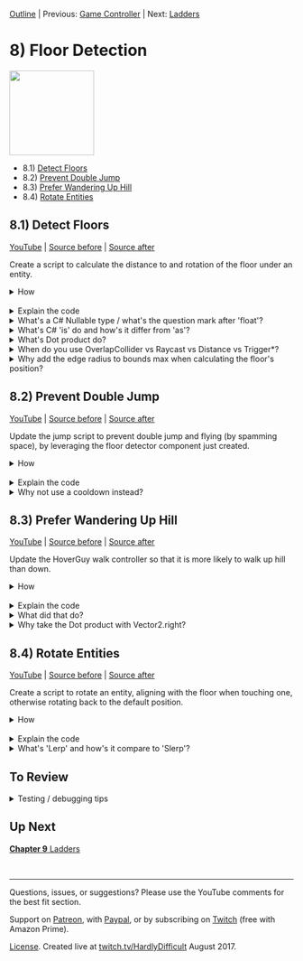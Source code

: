 [Outline](README.md) | Previous: [Game Controller](C7.md) | Next: [Ladders](C9.md)

# 8) Floor Detection 

<img src=https://i.imgur.com/bbqYbIx.gif width=150px>

 - 8.1) [Detect Floors](#81-detect-floors)
 - 8.2) [Prevent Double Jump](#82-prevent-double-jump)
 - 8.3) [Prefer Wandering Up Hill](#83-prefer-wandering-up-hill)
 - 8.4) [Rotate Entities](#84-rotate-entities)

## 8.1) Detect Floors

[YouTube]() | [Source before](https://github.com/hardlydifficult/2DUnityTutorial/archive/7_6_Points.zip) | [Source after](https://github.com/hardlydifficult/2DUnityTutorial/archive/8_1_Detect.zip)

Create a script to calculate the distance to and rotation of the floor under an entity.

<details><summary>How</summary>

**Create FloorDetector**:

 - Create script Code/Movement/**[FloorDetector](https://github.com/hardlydifficult/2DUnityTutorial/blob/8_1_Detect/Assets/Code/Movement/FloorDetector.cs)**:

```csharp
using UnityEngine;

[RequireComponent(typeof(Collider2D))]
public class FloorDetector : MonoBehaviour
{
  public bool isTouchingFloor
  {
    get; private set;
  }

  public float? distanceToFloor
  {
    get; private set;
  }

  public Vector2? floorUp
  {
    get; private set;
  }

  public Quaternion? floorRotation
  {
    get; private set;
  }

  public Collider2D feetCollider
  {
    get; private set;
  }

  [SerializeField]
  ContactFilter2D floorFilter;

  static readonly Collider2D[] tempColliderList = new Collider2D[3];

  static readonly RaycastHit2D[] tempHitList = new RaycastHit2D[1];


  protected void Awake()
  {
    feetCollider = GetComponent<Collider2D>();
  }

  protected void FixedUpdate()
  {
    Collider2D floorWeAreStandingOn = DetectTheFloorWeAreStandingOn();
    isTouchingFloor = floorWeAreStandingOn != null;

    if(floorWeAreStandingOn != null)
    { 
      CalculateFloorRotation(floorWeAreStandingOn);
      distanceToFloor = 0;
    }
    else
    { 
      floorUp = null;
      floorRotation = null;
      RaycastHit2D? floorUnderUs = DetectFloorUnderUs();
      if(floorUnderUs != null)
      {
        distanceToFloor = floorUnderUs.Value.distance;
      }
      else
      {
        distanceToFloor = null;
      }
    }
  }

  void CalculateFloorRotation(
    Collider2D floorWeAreStandingOn)
  {
    floorUp = floorWeAreStandingOn.transform.up;
    floorRotation = floorWeAreStandingOn.transform.rotation;
    if(Vector2.Dot(Vector2.up, floorUp.Value) < 0)
    {
      floorUp = -floorUp;
      floorRotation *= Quaternion.Euler(0, 0, 180);
    }
  }

  RaycastHit2D? DetectFloorUnderUs()
  {
    if(Physics2D.Raycast(
      transform.position,
      Vector2.down,
      floorFilter,
      tempHitList) > 0)
    {
      return tempHitList[0];
    }

    return null;
  }

  Collider2D DetectTheFloorWeAreStandingOn()
  {
    int foundColliderCount
      = Physics2D.OverlapCollider(
        feetCollider, 
        floorFilter, 
        tempColliderList);

    for(int i = 0; i < foundColliderCount; i++)
    {
      Collider2D collider = tempColliderList[i];
      ColliderDistance2D distance = collider.Distance(feetCollider);

      if(distance.distance >= -.1f
        && Vector2.Dot(Vector2.up, distance.normal) > 0)
      {
        return collider;
      }
    }

    return null;
  }
}
```

<br>**Configure entities**:

 - Add **FloorDetector** to:
   - The Character prefab.
   - The SpikeBall prefab.
   - The HoverGuy's Feet child GameObject.
 - For each of those FloorDetector components, update the Floor Filter:
     - Check Use Layer Mask
     - Layer Mask: Floor

Note that there is nothing to test until components leveraging this information is added.

<hr></details><br>
<details><summary>Explain the code</summary>

using clauses at the top of a file brings APIs into scope. Used for:

 - UnityEngine.Bounds
 - UnityEngine.BoxCollider2D
 - UnityEngine.Collider2D
 - UnityEngine.ColliderDistance2D
 - UnityEngine.ContactFilter2D
 - UnityEngine.MonoBehaviour
 - UnityEngine.Physics2D
 - UnityEngine.RaycastHit2D
 - UnityEngine.RequireComponentAttribute
 - UnityEngine.SerializeFieldAttribute
 - UnityEngine.Quaternion
 - UnityEngine.Vector2

```csharp
using UnityEngine;
```

This is a Unity-specific attribute which informs the editor that this script requires a collider component on the GameObject.

```csharp
[RequireComponent(typeof(Collider2D))]
```

We inherit from MonoBehaviour, which allows this script to be added as a component on a GameObject.

public is optional here. Used for consistency.

```csharp
public class FloorDetector : MonoBehaviour
{
```

This returns true if the entity is in contact with the floor under it.

Public so that other components may know if the entity is standing or in the air.

```csharp
  public bool isTouchingFloor
  {
    get; private set;
  }
```

This returns the distance, in meters, to the floor under the entity.  If the entity is standing, this will be 0.  

It's null if there is no floor found.

```csharp
  public float? distanceToFloor
  {
    get; private set;
  }
```

This returns the Transform up for the floor, or the normal.  This represents the direction perpendicular to the surface.

Public so that other components can use this information, such as to know if the platform is slanted.

```csharp
  public Vector2? floorUp
  {
    get; private set;
  }
```

This returns the rotation for the floor's GameObject.

Public so that other components can use this information, such as to rotate a standing entity.

```csharp
  public Quaternion? floorRotation
  {
    get; private set;
  }
```

The collider on this GameObject.  This is a public property, allowing other components to use the collider used for floor detection.

```csharp
  public Collider2D feetCollider 
  {
    get; private set;
  }
```

This is a Unity-specific attribute that exposes a field in the Inspector, allowing you to configure it for the object.

```csharp
  [SerializeField]
```

This defines which GameObject types should be considered floor.  Set in the Inspector.

```csharp
  ContactFilter2D floorFilter;
```

This is a list to use when calling OverlapCollider.  Here so that we can reuse the array each time, improving performance.

It is static readonly since we only need one, which can be shared across objects and the array itself will never change.

The length of this array is 3, allowing us to consider multiple floors when we are touching more than one.

```csharp
  static readonly Collider2D[] tempColliderList = new Collider2D[3];
```

This is a list to use when calling Raycast.  Here so that we can reuse the array each time, improving performance.

It is static readonly since we only need one, which can be shared across objects and the array itself will never change.

The length of this array is 1 because we only ever need to consider the first result.

```csharp
  static readonly RaycastHit2D[] tempHitList = new RaycastHit2D[1];
```

Awake is a Unity method which is called once, when the GameObject is first added to the scene.

protected is optional here.  Used for consistency.

```csharp
  protected void Awake()
  {
```

Here we get a reference to the collider on this GameObject.  The bottom of this collider represents the Y position of the entity's feet.

```csharp
    feetCollider = GetComponent<Collider2D>();
  }
```

FixedUpdate is a Unity method which is called every x ms of game time.

protected is optional here.  Used for consistency.

```csharp
  protected void FixedUpdate()
  {
```

Here we call a helper method, defined below, to get the collider for the floor we are standing on, if any.

```csharp
    Collider2D floorWeAreStandingOn = DetectTheFloorWeAreStandingOn();
```

If a collider was found, then set isTouchingFloor to true, else to false.

```csharp
    isTouchingFloor = floorWeAreStandingOn != null;
```

Check if we are standing on a floor.

```csharp
    if(floorWeAreStandingOn != null)
    {
```

We are standing on a floor, here we call a helper method defined below to calculate the rotation.

```csharp
      CalculateFloorRotation(floorWeAreStandingOn);
```

When standing, the distanceToFloor is assumed to be exactly 0.

```csharp
      distanceToFloor = 0;
    }
    else
    {
```

We are not standing on a floor.  These rotation variables are meant to represent the floor we are on, so when in the air these are cleared.

```csharp
      floorUp = null;
      floorRotation = null;
```

This uses a helper method defined below to detect the first floor under the entity.

```csharp
      RaycastHit2D? floorUnderUs = DetectFloorUnderUs();
```

Check if a floor was found.  

```csharp
      if(floorUnderUs != null)
      {
```

If we found a floor under the entity, store the distance which was calculated by Unity when raycasting.

```csharp
        distanceToFloor = floorUnderUs.Value.distance;
      }
      else
      {
```

If we were unable to find a floor under the entity, clear distanceToFloor.  This should never happen with the current level design.

```csharp
        distanceToFloor = null;
      }
    }
  }
```

This is a helper method to get rotation information about the floor we are standing on, represented by the collider provided.

```csharp
  void CalculateFloorRotation(
    Collider2D floorWeAreStandingOn)
  {
```

Here we store the floor's rotation information.

```csharp
    floorUp = floorWeAreStandingOn.transform.up;
    floorRotation = floorWeAreStandingOn.transform.rotation;
```

Here we use the dot product of the world's up direction and the floor's up direction to determine if the floor is facing upwards or if it is upside down.

```csharp
    if(Vector2.Dot(Vector2.up, floorUp.Value) < 0)
    {
```

The floor is upside down, so here we flip both the up direction and the rotation so that they represent the bottom of the floor (i.e. the side the entity is standing on) instead of the top.

To flip the up direction, we take the negative.

```csharp
      floorUp = -floorUp;
```

To flip the rotation, we multiply by (0, 0, 180).

```csharp 
      floorRotation *= Quaternion.Euler(0, 0, 180);
    }
  }
```

This is a helper method to raycast, looking for a floor under the entity.

It returns information about the floor relative to this entity, if one was found.

```csharp
  RaycastHit2D? DetectFloorUnderUs()
  {
```

Here we check if a raycast from the entity's position pointing upwards finds a floor.

```csharp
    if(Physics2D.Raycast(
      transform.position,
      Vector2.down,
      floorFilter,
      tempHitList) > 0)
    {
```

A floor was found, return information about the floor relative to this entity.

```csharp
      return tempHitList[0];
    }
```

No floor was found.

```csharp
    return null;
  }
```

This is a helper method to detect a floor that we are standing on.

It returns collider for the floor found, if any.

```csharp
  Collider2D DetectTheFloorWeAreStandingOn()
  {
```

Here we check if this GameObject's collider is overlapping with any floors.

```csharp
    int foundColliderCount
      = Physics2D.OverlapCollider(
        feetCollider, 
        floorFilter, 
        tempColliderList);
```

This loops over each of the colliders found.

Note that we use the count returned by the method above and not the size of the array results are stored in.  This is because the array may be larger than the number of results returned.

```csharp
    for(int i = 0; i < foundColliderCount; i++)
    {
      Collider2D collider = tempColliderList[i];
```

Here we ask Unity to calculate stats about the overlap between this entity and the floor.

```csharp
      ColliderDistance2D distance = collider.Distance(feetCollider);
```

Check if the entity is above this floor.  Due to the one-way colliders used on Platforms, we may overlap a floor while jumping and that should not be included here.

The dot product of the world's up direction with the normal direction of the point of collision. 

 - Negative means the point of collision was on the bottom of the platform (e.g. maybe while jumping) 
 - Positive means the point of collision was on the top (i.e. a floor you are standing on).

```csharp
      if(distance.distance >= -.1f
        && Vector2.Dot(Vector2.up, distance.normal) > 0)
      {
```

The entity is standing on a floor, return its collider.

```csharp
        return collider;
      }
    }
```

The entity is not standing on a floor.

```csharp
    return null;
  }
}
```

<hr></details>
<details><summary>What's a C# Nullable type / what's the question mark after 'float'?</summary>

Structs in C# must have a value (as opposed to classes which may have a value or be null).  Sometimes this is limiting and another piece of information is required.  

Nullable types in C# are a feature which allows you to add one more possible value to any struct, by adding a question mark after the type. For example:

```csharp
bool? trueFalseOrNull;
trueFalseOrNull = null;
trueFalseOrNull = true;
trueFalseOrNull = false;
```

Often nullable types are used to indicate an error state or that no valid information is available.  Without the nullable feature, you may have implemented the same using another variable to indicate the state - or by using a magic number.

<hr></details>
<details><summary>What's C# 'is' do and how's it differ from 'as'?</summary>

In C#, 'is' may be used to check if an object is compatible with a given type - i.e., if a cast to that type would be successful.  For example:

```csharp
Collider2D floorUnderUs;
...
if(floorUnderUs is BoxCollider2D) 
{
  BoxCollider2D boxCollider = (BoxCollider2D)floorUnderUs;
  ...
}
```

'as' is a similar feature where instead of returning true or false, it returns null or the casted value.  For example:

```csharp
Collider2D floorUnderUs;
...
BoxCollider2D boxCollider = floorUnderUs as BoxCollider2D;
if(boxCollider != null) 
{
  ...
}
```

<hr></details>
<details><summary>What's Dot product do?</summary>

The Dot product is a fast operation which can be used to efficiently determine if two directions represented with Vectors are facing the same (or a similar) way.

In the visualization below, we are rotating two ugly arrows.  These arrows are pointing in a direction and we are using Vector2.Dot to compare those two directions.  The Dot product is shown as we rotate around.

<img src="https://i.imgur.com/XrjcWQm.gif" width=200px />

A few notables about Dot products:

 - '1' means the two directions are facing the same way.
 - '-1' means the two directions are facing opposite ways.
 - '0' means the two directions are perpendicular.
 - Numbers smoothly transition between these points, so .9 means that the two directions are nearly identical.
 - When two directions are not the same, the Dot product will not tell you which direction an object should rotate in order to make them align - it only informs you about how similar they are at the moment.  

For this visualization, we are calculating the Dot product like so:

```csharp
Vector2.Dot(gameObjectAToWatch.transform.up, gameObjectBToWatch.transform.up);
```

<hr></details>
<details><summary>When do you use OverlapCollider vs Raycast vs Distance vs Trigger*?</summary>

Unity offers a number of APIs for getting information about objects around you.  They are optimized for different use cases, and often you could have accomplished the same mechanic using a different API.

Until now in this tutorial we have been using Trigger* events (e.g., OnTriggerEnter2D).  These events push information to your script to react to.  Sometimes, like here, it's easier to pull the information.

We are using 3 different APIs to pull information in this script:

 - OverlapCollider returns the colliders which are touching this entity's collider.
 - Raycast projects a line and returns colliders intersecting with it (in order, closest first).  There are other 'cast' calls to project different shapes when needed, e.g., BoxCast.
 - collider.Distance returns precise information about the collision between two specific colliders, such as the contact point or if they are not touching the distance between them.

<hr></details>
<details><summary>Why add the edge radius to bounds max when calculating the floor's position?</summary>

When edge radius is used on a BoxCollider, the collider bounds represents the inner square of the collider (the size before edge is consider).  So in order to get the correct position we must add the edge radius in as well.

<hr></details>


## 8.2) Prevent Double Jump

[YouTube]() | [Source before](https://github.com/hardlydifficult/2DUnityTutorial/archive/8_1_Detect.zip) | [Source after](https://github.com/hardlydifficult/2DUnityTutorial/archive/8_2_DoubleJump.zip)

Update the jump script to prevent double jump and flying (by spamming space), by leveraging the floor detector component just created.

<details><summary>How</summary>

**Update JumpMovement**:

 - Update Components/Movement/**[JumpMovement](https://github.com/hardlydifficult/2DUnityTutorial/blob/8_2_DoubleJump/Assets/Code/Movement/JumpMovement.cs)**:

<details><summary>Existing code</summary>

```csharp
using UnityEngine;

[RequireComponent(typeof(Rigidbody2D))]
[RequireComponent(typeof(AudioSource))]
```

<hr></details>

```csharp
[RequireComponent(typeof(FloorDetector))] 
```

<details><summary>Existing code</summary>

```csharp
public class JumpMovement : MonoBehaviour
{
  public bool jumpRequested;

  [SerializeField]
  AudioClip jumpSound;

  [SerializeField]
  float jumpSpeed = 7f;

  Rigidbody2D myBody;

  AudioSource audioSource;
```

<hr></details>

```csharp
  FloorDetector floorDetector; 
```

<details><summary>Existing code</summary>

```csharp
  protected void Awake()
  {
    myBody = GetComponent<Rigidbody2D>();
```

<hr></details>

```csharp
    floorDetector = GetComponent<FloorDetector>(); 
```

<details><summary>Existing code</summary>

```csharp
    audioSource = GetComponent<AudioSource>();
  }

  public void Jump()
  {
    wasJumpRequestedSinceLastFixedUpdate = true;
  }

  protected void FixedUpdate()
  {
    if(jumpRequested
```

<hr></details>

```csharp
      && floorDetector.isTouchingFloor
```

<details><summary>Existing code</summary>

```csharp
    )
      myBody.AddForce(
          new Vector2(0, jumpSpeed),
          ForceMode2D.Impulse);

      audioSource.PlayOneShot(jumpSound);
    }

    jumpRequested = false;
  }
}
```

<hr></details>

<br>**Test**:

 - Try double jumping, you should only be able to jump while standing on a Platform.

<hr></details><br>
<details><summary>Explain the code</summary>

This is a Unity-specific attribute which informs the editor that this script requires a FloorDetector component on the GameObject.

```csharp
[RequireComponent(typeof(FloorDetector))] 
```

This is a reference to the FloorDetector component on this GameObject.  Cached here for performance.

```csharp
  FloorDetector floorDetector; 
```

Here we get a reference to the FloorDetector on this GameObject.

```csharp
    floorDetector = GetComponent<FloorDetector>(); 
```

Confirm if the entity is on the floor before jumping.

```csharp
      && floorDetector.isTouchingFloor
```

<hr></details>
<details><summary>Why not use a cooldown instead?</summary>

You may consider using a cooldown by time instead.  This would create a different play experience, and if the cooldown is short the player may be able to double jump (but not fly by spamming space).

You might also want both a cooldown and the floor detection.  Small changes to mechanics like this can change how the game feels while playing.

<hr></details>


## 8.3) Prefer Wandering Up Hill

[YouTube]() | [Source before](https://github.com/hardlydifficult/2DUnityTutorial/archive/8_2_DoubleJump.zip) | [Source after](https://github.com/hardlydifficult/2DUnityTutorial/archive/8_3_UpHill.zip)

Update the HoverGuy walk controller so that it is more likely to walk up hill than down.

<details><summary>How</summary>

**Update WanderWalkController**:

 - Update Components/Movement/**[WanderWalkController](https://github.com/hardlydifficult/2DUnityTutorial/blob/8_3_UpHill/Assets/Code/Movement/WanderWalkController.cs)**:

<details><summary>Existing code</summary>

```csharp
using System.Collections;
using UnityEngine;

[RequireComponent(typeof(WalkMovement))]
public class WanderWalkController : MonoBehaviour
{
```

<hr></details>

```csharp
  [SerializeField]
  float oddsOfGoingUpHill = .8f; 
```

<details><summary>Existing code</summary>

```csharp
  [SerializeField]
  float timeBeforeFirstWander = 10;

  [SerializeField]
  float minTimeBetweenReconsideringDirection = 1;

  [SerializeField]
  float maxTimeBetweenReconsideringDirection = 10;

  WalkMovement walkMovement;
```

<hr></details>

```csharp
  FloorDetector floorDetector; 
```

<details><summary>Existing code</summary>

```csharp
  protected void Awake()
  {
    walkMovement = GetComponent<WalkMovement>();
```

<hr></details>

```csharp
    floorDetector = GetComponentInChildren<FloorDetector>(); 
```

<details><summary>Existing code</summary>

```csharp
  }

  protected void Start()
  {
    StartCoroutine(Wander());
  }

  IEnumerator Wander()
  {
    walkMovement.desiredWalkDirection = 1;
    if(timeBeforeFirstWander > 0) 
    {
      yield return new WaitForSeconds(timeBeforeFirstWander);
    }

    while(true)
    {
      SelectARandomWalkDirection();

      float timeToSleep = UnityEngine.Random.Range(
        minTimeBetweenReconsideringDirection,
        maxTimeBetweenReconsideringDirection);
      yield return new WaitForSeconds(timeToSleep);
    }
  }

  void SelectARandomWalkDirection()
  {
```

<hr></details>

```csharp
    float dot;
    if(floorDetector.floorUp != null)
    {
      dot = Vector2.Dot(floorDetector.floorUp.Value, Vector2.right);
    }
    else
    {
      dot = 0;
    }

    if(dot < 0)
    { 
      walkMovement.desiredWalkDirection
        = UnityEngine.Random.value <= oddsOfGoingUpHill ? 1 : -1;
    }
    else if(dot > 0)
    { 
      walkMovement.desiredWalkDirection
        = UnityEngine.Random.value <= oddsOfGoingUpHill ? -1 : 1;
    }
    else
    { 
```

<details><summary>Existing code</summary>

```csharp
      walkMovement.desiredWalkDirection
        = UnityEngine.Random.value <= .5f ? 1 : -1; 
```

</details>

```csharp
    }
```

<details><summary>Existing code</summary>

```csharp
  }
}
```

</details><br>

<br>**Test**:

 - Play and HoverGuys should start to collect on the right half of the screen as they prefer walking up hill over down.  
   - You could try changing the odds of traveling up hill to 1 to really confirm that it's working.
   - You could also reduce the time between reconsidering direction for testing, which will help to emphasize the impact of changing odds.
 - You can also pick them up in the Scene view while playing to test their behavior on other platforms.

<hr></details><br>
<details><summary>Explain the code</summary>

This defines the odds of going up hill (vs down).  You change the default value in the Inspector.

```csharp
  [SerializeField]
  float oddsOfGoingUpHill = .8f; 
```

This is a reference to the FloorDetector component on this GameObject.  Cached here for performance.

```csharp
  FloorDetector floorDetector; 
```

Here we get the FloorDetector component on this GameObject or one of its children.

```csharp
    floorDetector = GetComponentInChildren<FloorDetector>(); 
    float dot;
```

Check if we know the up direction for the floor the entity is standing on.  This value is null if the entity is in the air.

```csharp
    if(floorDetector.floorUp != null)
    {
```

Calculate the dot product for the floor's up direction and the world's right direction.

 - A positive dot product tells us that the floor is slanted so that it's going down and to the right.  
 - Negative means the floor is slanted down and to the left.
 - 0 means the floor is flat.

```csharp
      dot = Vector2.Dot(floorDetector.floorUp.Value, Vector2.right);
    }
    else
    {
```

If no floor was detected, set the dot to 0 so that the logic below behaves the same as if the floor under the entity was flat.

```csharp
      dot = 0;
    }
```

Check the dot product to know which direction is 'up hill'.

```csharp
    if(dot < 0)
    { 
```

Here we pick a random number between 0 and 1.  If that is below oddsOfGoingUpHill then we travel to the right (1) since the Platform below us is slanted down and to the left.

```csharp
      walkMovement.desiredWalkDirection
        = UnityEngine.Random.value <= oddsOfGoingUpHill ? 1 : -1;
    }
    else if(dot > 0)
    { 
```

Here the Platform is slanted down and to the right, so up hill is -1 or left.

```csharp
      walkMovement.desiredWalkDirection
        = UnityEngine.Random.value <= oddsOfGoingUpHill ? -1 : 1;
    }
```

Otherwise, the Platform under the entity is flat and we fall back to the original algorithm.

```csharp
    else
    { 
      ...
    }
```

</details>
<details><summary>What did that do?</summary>

Leveraging the FloorDetector, we give the HoverGuy better odds at walking up a platform vs walking down one.  Without this component the HoverGuy enemies may collect at the bottom of the level - this keeps them mostly moving forward/up while still using RNG to keep the player on their toes.

<hr></details>
<details><summary>Why take the Dot product with Vector2.right?</summary>

Dot product is used to determine if two directions are pointing the same way.  We compare the floor's up direction (or its normal) to the world right.  If the dot product is positive then we know that the platform is traveling down and to the right; if negative the platform is down and to the left; and it would be 0 if the platform were flat.

<hr></details>


## 8.4) Rotate Entities

[YouTube]() | [Source before](https://github.com/hardlydifficult/2DUnityTutorial/archive/8_3_UpHill.zip) | [Source after](https://github.com/hardlydifficult/2DUnityTutorial/archive/8_4_Rotate.zip)

Create a script to rotate an entity, aligning with the floor when touching one, otherwise rotating back to the default position.

<details><summary>How</summary>

**Create RotateToAlignWithFloor**:

 - Create script Code/Movement/**[RotateToAlignWithFloor](https://github.com/hardlydifficult/2DUnityTutorial/blob/8_4_Rotate/Assets/Code/Movement/RotateToAlignWithFloor.cs)**:

```csharp
using UnityEngine;

public class RotateToAlignWithFloor : MonoBehaviour
{
  static readonly Quaternion flipRotation =
    Quaternion.Euler(0, 180, 0);

  [SerializeField]
  float lerpSpeedToFloor = 50f;

  [SerializeField]
  float lerpSpeedWhileInAir = 1f;

  FloorDetector floorDetector;

  TurnAround turnAround;

  protected void Awake()
  {
    floorDetector
      = GetComponentInChildren<FloorDetector>();
    turnAround = GetComponent<TurnAround>();
  }

  protected void Update()
  {
    Quaternion rotation;
    float speed;
    if(floorDetector.floorRotation != null)
    {
      rotation = floorDetector.floorRotation.Value;
      speed = lerpSpeedToFloor;
    }
    else
    {
      rotation = Quaternion.identity;
      speed = lerpSpeedWhileInAir;
    }

    if(turnAround != null && turnAround.isFacingLeft)
    {
      rotation *= flipRotation;
    }

    transform.rotation = Quaternion.Lerp(
      transform.rotation,
      rotation,
      speed * Time.deltaTime);
  }
}
```

<br>**Configure entities**:

 - Add **RotateToAlignWithFloor** to the Character and HoverGuy prefabs.

<br>**Test**:

 - Move the Character and/or HoverGuys to various platforms and note their rotations.  Feet should be flat on the floor for slanted platforms and as they move from one to another the transitions should be smooth.

<hr></details><br>
<details><summary>Explain the code</summary>

using clauses at the top of a file brings APIs into scope. Used for:

 - UnityEngine.MonoBehaviour
 - UnityEngine.Quaternion
 - UnityEngine.SerializeFieldAttribute

```csharp
using UnityEngine;
```

We inherit from MonoBehaviour, which allows this script to be added as a component on a GameObject.

public is optional here. Used for consistency.

```csharp
public class RotateToAlignWithFloor : MonoBehaviour
{
```

This is the rotation to apply which will flip the sprite around.  Cached here for performance.

```csharp
  static readonly Quaternion flipRotation =
    Quaternion.Euler(0, 180, 0);
```

This is a Unity-specific attribute that exposes a field in the Inspector, allowing you to configure it for the object.

```csharp
  [SerializeField]
```

This defines how quickly the entity should rotate to match the floor's rotation when standing on one.  You can change the default value in the Inspector.

```csharp
  float lerpSpeedToFloor = 50f;
```

This defines how quickly to rotate back to the entities original rotation while in the air.

```csharp
  [SerializeField]
  float lerpSpeedWhileInAir = 1f;
```

This is a reference to the FloorDetector component on this GameObject.  Cached here for performance.

```csharp
  FloorDetector floorDetector;
```

This is a reference to the TurnAround component on this GameObject, if there is one.  Cached here for performance.

```csharp
  TurnAround turnAround;
```

Awake is a Unity method which is called once, when the GameObject is first added to the scene.

protected is optional.  Used here for consistency.

```csharp
  protected void Awake()
  {
```

This gets a reference to the FloorDetector on this GameObject, or any of its children.

```csharp
    floorDetector
      = GetComponentInChildren<FloorDetector>();
  }
```

This gets a reference to the TurnAround component on this GameObject.

```csharp
    turnAround = GetComponent<TurnAround>();
```

Update is a Unity method which is called every frame.

protected is optional.  Used here for consistency.

```csharp
  protected void Update()
  {
    Quaternion rotation;
    float speed;
    if(floorDetector.floorRotation != null)
    {
```

We are standing on a floor.  Set the target rotation to the floor's rotation.

```csharp
      rotation = floorDetector.floorRotation.Value;
```

Here we set the target lerp speed to the speed configured to use while on the floor.

```csharp
      speed = lerpSpeedToFloor;
    }
    else
    {
```

We are not standing on a floor.  Set the target rotation to Quaternion.identity, which is the default rotation and use the while in air speed.

```csharp
      rotation = Quaternion.identity;
      speed = lerpSpeedWhileInAir;
    }
```

If this entity has a TurnAround component and the entity is facing left, instead of the default of right, then multiply the target rotation by 180 degrees.  This ensures that this script does not undo changes made by the TurnAround script.

```csharp
    if(turnAround != null && turnAround.isFacingLeft)
    {
      rotation *= flipRotation;
    }
```

Lerp the rotation from the current rotation to the target selected above, using the selected speed.  This results in movement where the further you are from the target, the faster it rotates.

```csharp
    transform.rotation = Quaternion.Lerp(
      transform.rotation,
      rotation,
      speed * Time.deltaTime);
  }
}
```

<hr></details>
<details><summary>What's 'Lerp' and how's it compare to 'Slerp'?</summary>

Lerp, or **l**inear int**erp**olation, is a fancy term for a simple concept.  Draw a line between two points and travel a certain percent along that path, returning the position you end on.  For example:

```csharp
void Start()
{
  Vector2 a = new Vector2(1, 5);
  Vector2 b = new Vector2(4, 11);
  Vector2 c = Vector2.Lerp(a, b, 1/3f);
  print(c); // == (2, 7)
}
```

Slerp, or **s**pherical **l**inear int**erp**olation, is similar to lerp but the change in position accelerates at the beginning and decelerates towards the end.  It's called spherical because it is following the path of a half circle instead of a straight line.

Here you can see lerp vs slerp with only position X changing (the large balls), and change X and Y.  All are moving given the same % progress.  Notice how the movement for slerp at beginning and end are traveling at a different speed than the lerp - but the positions match exactly at the start, middle, and end.

<img src="https://i.imgur.com/RiO7J0l.gif" width=300px />

<hr></details>


## To Review

<details><summary>Testing / debugging tips</summary>

 - TODO

</details>

## Up Next

[**Chapter 9** Ladders](C9.md)

<br><hr>

Questions, issues, or suggestions?  Please use the YouTube comments for the best fit section.

Support on [Patreon](https://www.patreon.com/HardlyDifficult), with [Paypal](https://u.muxy.io/tip/HardlyDifficult), or by subscribing on [Twitch](https://www.twitch.tv/HardlyDifficult/subscribe) (free with Amazon Prime).

[License](TODO). Created live at [twitch.tv/HardlyDifficult](https://www.twitch.tv/HardlyDifficult) August 2017.